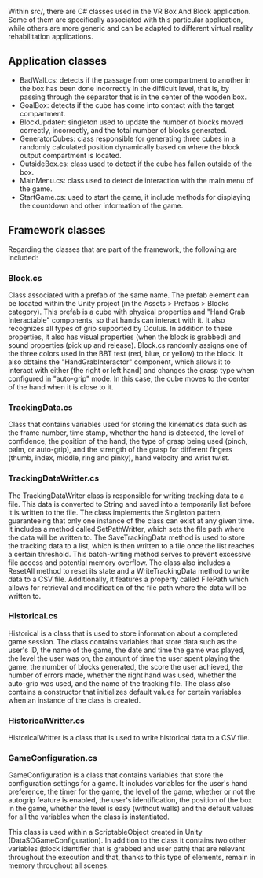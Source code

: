 Within src/, there are C# classes used in the VR Box And Block application. Some of them are specifically associated with this particular application, while others are more generic and can be adapted to different virtual reality rehabilitation applications. 

## Application classes
- BadWall.cs: detects if the passage from one compartment to another in the box has been done incorrectly in the difficult level, that is, by passing through the separator that is in the center of the wooden box.
- GoalBox: detects if the cube has come into contact with the target compartment.
- BlockUpdater: singleton used to update the number of blocks moved correctly, incorrectly, and the total number of blocks generated.
- GeneratorCubes: class responsible for generating three cubes in a randomly calculated position dynamically based on where the block output compartment is located. 
- OutsideBox.cs: class used to detect if the cube has fallen outside of the box.
- MainMenu.cs: class used to detect de interaction with the main menu of the game.
- StartGame.cs: used to start the game, it include methods for displaying the countdown and other information of the game.

## Framework classes
Regarding the classes that are part of the framework, the following are included:
### Block.cs
Class associated with a prefab of the same name. The prefab element can be located within the Unity project (in the Assets > Prefabs > Blocks category). This prefab is a cube with physical properties and "Hand Grab Interactable" components, so that hands can interact with it. It also recognizes all types of grip supported by Oculus. In addition to these properties, it also has visual properties (when the block is grabbed) and sound properties (pick up and release).
Block.cs randomly assigns one of the three colors used in the BBT test (red, blue, or yellow) to the block. It also obtains the "HandGrabInteractor" component, which allows it to interact with either (the right or left hand) and changes the grasp type when configured in "auto-grip" mode. In this case, the cube moves to the center of the hand when it is close to it.

### TrackingData.cs
Class that contains variables used for storing the kinematics data such as the frame number, time stamp, whether the hand is detected, the level of confidence, the position of the hand, the type of grasp being used (pinch, palm, or auto-grip), and the strength of the grasp for different fingers (thumb, index, middle, ring and pinky), hand velocity and wrist twist.

### TrackingDataWritter.cs
The TrackingDataWriter class is responsible for writing tracking data to a file. This data is converted to String and saved into a temporarily list before it is written to the file. The class implements the Singleton pattern, guaranteeing that only one instance of the class can exist at any given time. It includes a method called SetPathWritter, which sets the file path where the data will be written to. The SaveTrackingData method is used to store the tracking data to a list, which is then written to a file once the list reaches a certain threshold. This batch-writing method serves to prevent excessive file access and potential memory overflow. The class also includes a ResetAll method to reset its state and a WriteTrackingData method to write data to a CSV file. Additionally, it features a property called FilePath which allows for retrieval and modification of the file path where the data will be written to.

### Historical.cs
Historical is a class that is used to store information about a completed game session. The class contains variables that store data such as the user's ID, the name of the game, the date and time the game was played, the level the user was on, the amount of time the user spent playing the game, the number of blocks generated, the score the user achieved, the number of errors made, whether the right hand was used, whether the auto-grip was used, and the name of the tracking file. The class also contains a constructor that initializes default values for certain variables when an instance of the class is created. 

### HistoricalWritter.cs
HistoricalWritter is a class that is used to write historical data to a CSV file. 

### GameConfiguration.cs
GameConfiguration is a class that contains variables that store the configuration settings for a game. It includes variables for the user's hand preference, the timer for the game, the level of the game, whether or not the autogrip feature is enabled, the user's identification, the position of the box in the game, whether the level is easy (without walls) and the default values for all the variables when the class is instantiated. 

This class is used within a ScriptableObject created in Unity (DataSOGameConfiguration). In addition to the class it contains two other variables (block identifier that is grabbed and user path) that are relevant throughout the execution and that, thanks to this type of elements, remain in memory throughout all scenes.